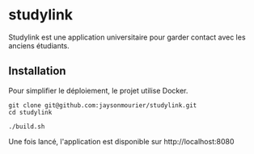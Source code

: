 # studylink

Studylink est une application universitaire pour garder contact avec les anciens étudiants.

## Installation

Pour simplifier le déploiement, le projet utilise Docker. 

```
git clone git@github.com:jaysonmourier/studylink.git
cd studylink
```

```
./build.sh
```

Une fois lancé, l'application est disponible sur http://localhost:8080
